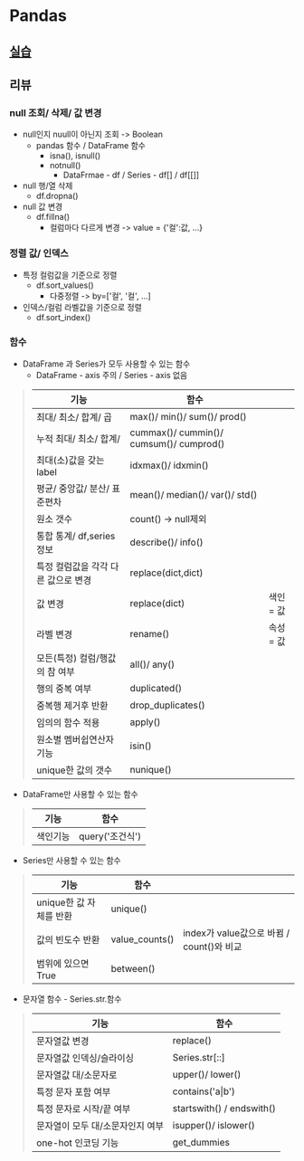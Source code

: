 # Pandas

## [실습](./)

## 리뷰

### null 조회/ 삭제/ 값 변경

- null인지 nuull이 아닌지 조회 -> Boolean
    - pandas 함수 / DataFrame 함수
        - isna(),  isnull()
        - notnull()
            - DataFrmae - df / Series - df[] / df[[]]
- null 행/열 삭제
    - df.dropna()
- null 값 변경
    - df.fillna()
        - 컬럼마다 다르게 변경 -> value = {'컬':값, ...}

### 정렬 값/ 인덱스

- 특정 컬럼값을 기준으로 정렬
    - df.sort_values()
        - 다중정렬 -> by=['컬', '컬', ...]
- 인덱스/컬럼 라벨값을 기준으로 정렬
    - df.sort_index()

### 함수

- DataFrame 과 Series가 모두 사용할 수 있는 함수
    - DataFrame - axis 주의 / Series - axis 없음   
>   | 기능| 함수||
>   | -| -|-|
>   | 최대/ 최소/ 합계/ 곱| max()/ min()/ sum()/ prod()||
>   | 누적 최대/ 최소/ 합계/| cummax()/ cummin()/ cumsum()/ cumprod()||
>   | 최대(소)값을 갖는 label| idxmax()/ idxmin()||
>   | 평균/ 중앙값/ 분산/ 표준편차| mean()/ median()/ var()/ std()||
>   | 원소 갯수| count() -> null제외||
>   | 통합 통계/ df,series정보| describe()/ info()||
>   | 특정 컬럼값을 각각 다른 값으로 변경| replace(dict,dict)||
>   | 값 변경| replace(dict)| 색인 = 값|
>   | 라벨 변경| rename()| 속성 = 값|
>   | 모든(특정) 컬럼/행값의 참 여부| all()/ any()||
>   | 행의 중복 여부| duplicated()||
>   | 중복행 제거후 반환| drop_duplicates()||
>   | 임의의 함수 적용| apply()||
>   | 원소별 멤버쉽연산자 기능| isin()||
>   | unique한 값의 갯수| nunique()||

- DataFrame만 사용할 수 있는 함수
>   | 기능| 함수|
>   | -| -|
>   | 색인기능| query('조건식')|

- Series만 사용할 수 있는 함수
>   | 기능| 함수||
>   | -| -|-|
>   | unique한 값 자체를 반환| unique()||
>   | 값의 빈도수 반환| value_counts()| index가 value값으로 바뀜 / count()와 비교|
>   | 범위에 있으면 True| between()||

- 문자열 함수 - Series.str.함수
>   | 기능| 함수|
>   | -| -|
>   |문자열값 변경| replace()|
>   |문자열값 인덱싱/슬라이싱| Series.str[::]|
>   |문자열값 대/소문자로| upper()/ lower()|
>   |특정 문자 포함 여부| contains('a\|b')|
>   |특정 문자로 시작/끝 여부| startswith() / endswith()|
>   |문자열이 모두 대/소문자인지 여부| isupper()/ islower()|
>   |one-hot 인코딩 기능| get_dummies|